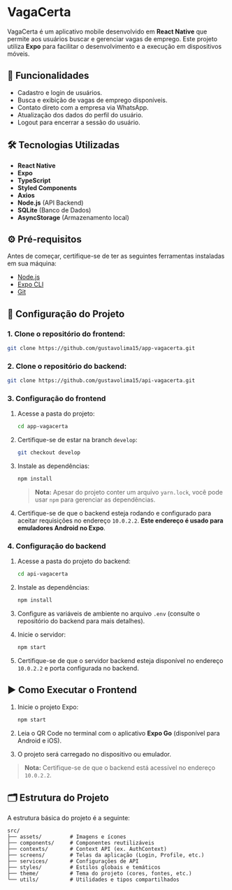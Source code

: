 
# VagaCerta

VagaCerta é um aplicativo mobile desenvolvido em **React Native** que permite aos usuários buscar e gerenciar vagas de emprego. Este projeto utiliza **Expo** para facilitar o desenvolvimento e a execução em dispositivos móveis.

## 📌 Funcionalidades

- Cadastro e login de usuários.
- Busca e exibição de vagas de emprego disponíveis.
- Contato direto com a empresa via WhatsApp.
- Atualização dos dados do perfil do usuário.
- Logout para encerrar a sessão do usuário.

## 🛠️ Tecnologias Utilizadas

- **React Native**
- **Expo**
- **TypeScript**
- **Styled Components**
- **Axios**
- **Node.js** (API Backend)
- **SQLite** (Banco de Dados)
- **AsyncStorage** (Armazenamento local)

## ⚙️ Pré-requisitos

Antes de começar, certifique-se de ter as seguintes ferramentas instaladas em sua máquina:

- [Node.js](https://nodejs.org/)
- [Expo CLI](https://docs.expo.dev/get-started/installation/)
- [Git](https://git-scm.com/)

## 🚀 Configuração do Projeto

### 1. Clone o repositório do frontend:

```bash
git clone https://github.com/gustavolima15/app-vagacerta.git
```

### 2. Clone o repositório do backend:

```bash
git clone https://github.com/gustavolima15/api-vagacerta.git
```

### 3. Configuração do frontend

1. Acesse a pasta do projeto:

   ```bash
   cd app-vagacerta
   ```

2. Certifique-se de estar na branch `develop`:

   ```bash
   git checkout develop
   ```

3. Instale as dependências:

   ```bash
   npm install
   ```

   > **Nota:** Apesar do projeto conter um arquivo `yarn.lock`, você pode usar `npm` para gerenciar as dependências.

4. Certifique-se de que o backend esteja rodando e configurado para aceitar requisições no endereço `10.0.2.2`. **Este endereço é usado para emuladores Android no Expo**.

### 4. Configuração do backend

1. Acesse a pasta do projeto do backend:

   ```bash
   cd api-vagacerta
   ```

2. Instale as dependências:

   ```bash
   npm install
   ```

3. Configure as variáveis de ambiente no arquivo `.env` (consulte o repositório do backend para mais detalhes).

4. Inicie o servidor:

   ```bash
   npm start
   ```

5. Certifique-se de que o servidor backend esteja disponível no endereço `10.0.2.2` e porta configurada no backend.

## ▶️ Como Executar o Frontend

1. Inicie o projeto Expo:

   ```bash
   npm start
   ```

2. Leia o QR Code no terminal com o aplicativo **Expo Go** (disponível para Android e iOS).

3. O projeto será carregado no dispositivo ou emulador.

> **Nota:** Certifique-se de que o backend está acessível no endereço `10.0.2.2`.

## 🗂️ Estrutura do Projeto

A estrutura básica do projeto é a seguinte:

```
src/
├── assets/         # Imagens e ícones
├── components/     # Componentes reutilizáveis
├── contexts/       # Context API (ex. AuthContext)
├── screens/        # Telas da aplicação (Login, Profile, etc.)
├── services/       # Configurações de API
├── styles/         # Estilos globais e temáticos
├── theme/          # Tema do projeto (cores, fontes, etc.)
└── utils/          # Utilidades e tipos compartilhados
```

